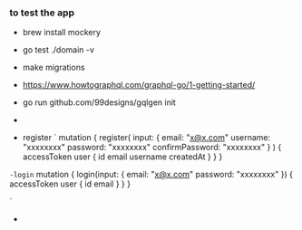 ### to test the app
- brew install mockery
- go test ./domain -v
- make migrations

- https://www.howtographql.com/graphql-go/1-getting-started/
- go run github.com/99designs/gqlgen init
- 
- register
`
mutation {
  register(
    input: {
      email: "x@x.com"
      username: "xxxxxxxx"
      password: "xxxxxxxx"
      confirmPassword: "xxxxxxxx"
    }
  ) {
    accessToken
    user {
      id
      email
      username
      createdAt
    }
  }
}

`
-login
`
mutation {
  login(input: {
    email: "x@x.com"
    password: "xxxxxxxx"
  }) {
    accessToken
    user {
      id
      email
    }
  }
}

`


-
